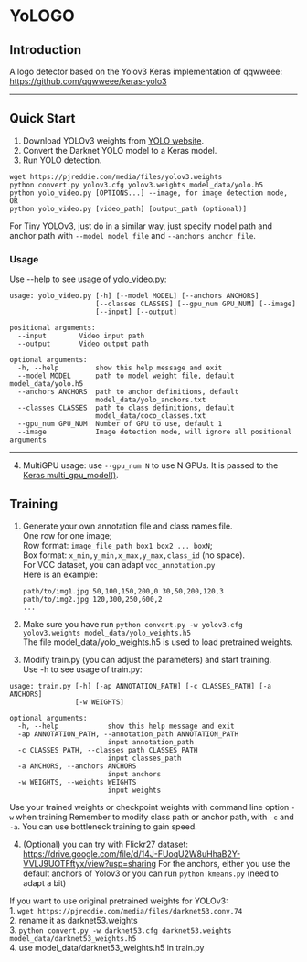 # YoLOGO

## Introduction

A logo detector based on the Yolov3 Keras implementation of qqwweee: https://github.com/qqwweee/keras-yolo3

---

## Quick Start

1. Download YOLOv3 weights from [YOLO website](http://pjreddie.com/darknet/yolo/).
2. Convert the Darknet YOLO model to a Keras model.
3. Run YOLO detection.

```
wget https://pjreddie.com/media/files/yolov3.weights
python convert.py yolov3.cfg yolov3.weights model_data/yolo.h5
python yolo_video.py [OPTIONS...] --image, for image detection mode, OR
python yolo_video.py [video_path] [output_path (optional)]
```

For Tiny YOLOv3, just do in a similar way, just specify model path and anchor path with `--model model_file` and `--anchors anchor_file`.

### Usage
Use --help to see usage of yolo_video.py:
```
usage: yolo_video.py [-h] [--model MODEL] [--anchors ANCHORS]
                     [--classes CLASSES] [--gpu_num GPU_NUM] [--image]
                     [--input] [--output]

positional arguments:
  --input        Video input path
  --output       Video output path

optional arguments:
  -h, --help         show this help message and exit
  --model MODEL      path to model weight file, default model_data/yolo.h5
  --anchors ANCHORS  path to anchor definitions, default
                     model_data/yolo_anchors.txt
  --classes CLASSES  path to class definitions, default
                     model_data/coco_classes.txt
  --gpu_num GPU_NUM  Number of GPU to use, default 1
  --image            Image detection mode, will ignore all positional arguments
```
---

4. MultiGPU usage: use `--gpu_num N` to use N GPUs. It is passed to the [Keras multi_gpu_model()](https://keras.io/utils/#multi_gpu_model).

## Training

1. Generate your own annotation file and class names file.  
    One row for one image;  
    Row format: `image_file_path box1 box2 ... boxN`;  
    Box format: `x_min,y_min,x_max,y_max,class_id` (no space).  
    For VOC dataset, you can adapt `voc_annotation.py`  
    Here is an example:
    ```
    path/to/img1.jpg 50,100,150,200,0 30,50,200,120,3
    path/to/img2.jpg 120,300,250,600,2
    ...
    ```

2. Make sure you have run `python convert.py -w yolov3.cfg yolov3.weights model_data/yolo_weights.h5`  
    The file model_data/yolo_weights.h5 is used to load pretrained weights.

3. Modify train.py (you can adjust the parameters) and start training.  
Use -h to see usage of train.py:
```
usage: train.py [-h] [-ap ANNOTATION_PATH] [-c CLASSES_PATH] [-a ANCHORS]
                [-w WEIGHTS]

optional arguments:
  -h, --help            show this help message and exit
  -ap ANNOTATION_PATH, --annotation_path ANNOTATION_PATH
                        input annotation_path
  -c CLASSES_PATH, --classes_path CLASSES_PATH
                        input classes_path
  -a ANCHORS, --anchors ANCHORS
                        input anchors
  -w WEIGHTS, --weights WEIGHTS
                        input weights
```
Use your trained weights or checkpoint weights with command line option `-w` when training
Remember to modify class path or anchor path, with `-c` and `-a`. You can use bottleneck training to gain speed.

4. (Optional) you can try with Flickr27 dataset: https://drive.google.com/file/d/14J-FUoqU2W8uHhaB2Y-VVLJ9UOTFftyx/view?usp=sharing
For the anchors, either you use the default anchors of Yolov3 or you can run `python kmeans.py` (need to adapt a bit)

If you want to use original pretrained weights for YOLOv3:  
    1. `wget https://pjreddie.com/media/files/darknet53.conv.74`  
    2. rename it as darknet53.weights  
    3. `python convert.py -w darknet53.cfg darknet53.weights model_data/darknet53_weights.h5`  
    4. use model_data/darknet53_weights.h5 in train.py


